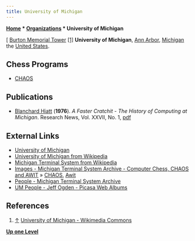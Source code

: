 ```yaml
---
title: University of Michigan
---
```

**[Home](Home "Home") \* [Organizations](Organizations "Organizations") \* University of Michigan**



[ [Burton Memorial Tower](https://en.wikipedia.org/wiki/Burton_Memorial_Tower) <a id="cite-note-1" href="#cite-ref-1">[1]</a>
**University of Michigan**, [Ann Arbor](https://en.wikipedia.org/wiki/Ann_Arbor,_Michigan), [Michigan](https://en.wikipedia.org/wiki/Michigan) the [United States](https://en.wikipedia.org/wiki/United_States).



## Chess Programs


* [CHAOS](CHAOS "CHAOS")


## Publications


* [Blanchard Hiatt](https://www.linkedin.com/in/blanchardhiatt) (**1976**). *A Faster Cratchit - The History of Computing at Michigan*. Research News, Vol. XXVII, No. 1, [pdf](https://docs.google.com/file/d/0B4t_NX-QeWDYNzQ0MGQ4OGItYzlhZi00MjQzLWJmNDctNDU3ZWY4MTBhNzUz/edit?hl=en_US&pli=1)


## External Links


* [University of Michigan](http://umich.edu/)
* [University of Michigan from Wikipedia](https://en.wikipedia.org/wiki/University_of_Michigan)
* [Michigan Terminal System from Wikipedia](https://en.wikipedia.org/wiki/Michigan_Terminal_System)
 * [Images - Michigan Terminal System Archive - Computer Chess, CHAOS and AWIT](http://archive.michigan-terminal-system.org/images#TOC-13-Photographs:-Computer-Chess-CHAOS-and-AWIT) » [CHAOS](CHAOS "CHAOS"), [Awit](Awit "Awit") 
* [People - Michigan Terminal System Archive](http://archive.michigan-terminal-system.org/people)
* [UM People - Jeff Ogden - Picasa Web Albums](https://picasaweb.google.com/103267580193222253134/UMPeople?noredirect=1#)


## References


1. <a id="cite-ref-1" href="#cite-note-1">↑</a> [University of Michigan - Wikimedia Commons](https://commons.wikimedia.org/wiki/University_of_Michigan)

**[Up one Level](Organizations "Organizations")**







 
